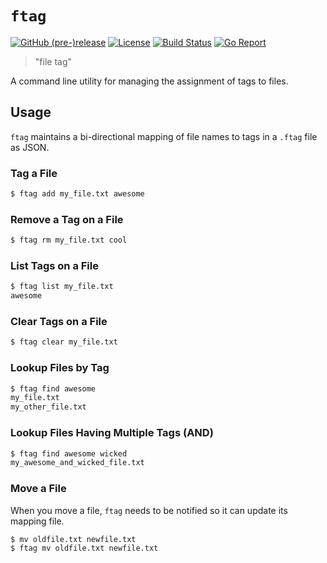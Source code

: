 # `ftag`

[![GitHub (pre-)release](https://img.shields.io/github/release/troykinsella/ftaG/all.svg)](https://github.com/troykinsella/ftag/releases)
[![License](https://img.shields.io/github/license/troykinsella/ftag.svg)](https://github.com/troykinsella/ftag/blob/master/LICENSE)
[![Build Status](https://travis-ci.org/troykinsella/ftag.svg?branch=master)](https://travis-ci.org/troykinsella/ftag)
[![Go Report](https://goreportcard.com/badge/github.com/troykinsella/ftag)](https://goreportcard.com/report/github.com/troykinsella/ftag)

> "file tag"

A command line utility for managing the assignment of tags to files.

## Usage

`ftag` maintains a bi-directional mapping of file names to tags in a `.ftag` file as JSON.

### Tag a File

```bash
$ ftag add my_file.txt awesome
```

### Remove a Tag on a File

```bash
$ ftag rm my_file.txt cool
```

### List Tags on a File

```bash
$ ftag list my_file.txt
awesome
```

### Clear Tags on a File

```bash
$ ftag clear my_file.txt
```

### Lookup Files by Tag

```bash
$ ftag find awesome
my_file.txt
my_other_file.txt
```

### Lookup Files Having Multiple Tags (AND)

```bash
$ ftag find awesome wicked
my_awesome_and_wicked_file.txt
```

### Move a File

When you move a file, `ftag` needs to be notified so it can update its mapping file.

```bash
$ mv oldfile.txt newfile.txt
$ ftag mv oldfile.txt newfile.txt
```
